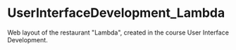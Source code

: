 # UserInterfaceDevelopment_Lambda

Web layout of the restaurant "Lambda", created in the course User Interface Development.
